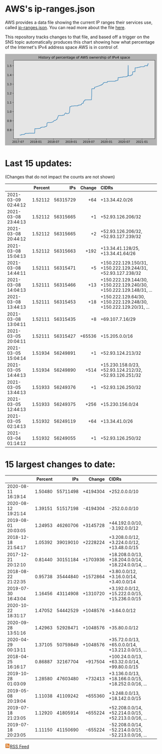 # AWS's ip-ranges.json

AWS provides a data file showing the current IP ranges their
services use, called [ip-ranges.json](https://ip-ranges.amazonaws.com/ip-ranges.json).  You 
can read more about the file [here](https://docs.aws.amazon.com/general/latest/gr/aws-ip-ranges.html).

This repository tracks changes to that file, and based off a trigger on the SNS topic 
automatically produces this chart showing how what percentage of the Internet's IPv4 
address space AWS is in control of.

![History of AWS](history_count.svg)

# Last 15 updates:

(Changes that do not impact the counts are not shown)

| | Percent | IPs | Change | CIDRs |
| :--- | ---: | ---: | ---: | :--- |
| 2021-03-09 02:44:12 | 1.52112 | 56315729 | +64 | +13.34.42.0/26 |
| 2021-03-08 23:44:13 | 1.52112 | 56315665 | +1 | +52.93.126.206/32 |
| 2021-03-08 20:44:12 | 1.52112 | 56315665 | +2 | +52.93.126.206/32, +52.93.127.239/32 |
| 2021-03-08 15:04:13 | 1.52112 | 56315663 | +192 | +13.34.41.128/25, +13.34.41.64/26 |
| 2021-03-08 14:44:11 | 1.52111 | 56315471 | +5 | +150.222.129.150/31, +150.222.129.244/31, +52.93.127.238/32 |
| 2021-03-08 14:04:13 | 1.52111 | 56315466 | +13 | +150.222.129.144/30, +150.222.129.240/30, +150.222.129.148/31, ... |
| 2021-03-08 13:44:13 | 1.52111 | 56315453 | +18 | +150.222.129.64/30, +150.222.129.248/30, +150.222.129.20/31, ... |
| 2021-03-08 13:04:11 | 1.52111 | 56315435 | +8 | +69.107.7.16/29 |
| 2021-03-05 20:04:11 | 1.52111 | 56315427 | +65536 | +15.205.0.0/16 |
| 2021-03-05 15:04:14 | 1.51934 | 56249891 | +1 | +52.93.124.213/32 |
| 2021-03-05 14:44:13 | 1.51934 | 56249890 | +514 | +15.230.158.0/23, +52.93.124.212/32, +52.93.126.251/32 |
| 2021-03-05 13:44:13 | 1.51933 | 56249376 | +1 | +52.93.126.250/32 |
| 2021-03-05 12:44:13 | 1.51933 | 56249375 | +256 | +15.230.156.0/24 |
| 2021-03-05 02:14:13 | 1.51932 | 56249119 | +64 | +13.34.41.0/26 |
| 2021-03-04 01:14:12 | 1.51932 | 56249055 | +1 | +52.93.126.250/32 |


# 15 largest changes to date:

| | Percent | IPs | Change | CIDRs |
| :--- | ---: | ---: | ---: | :--- |
| 2020-08-11 16:19:14 | 1.50480 | 55711498 | +4194304 | +252.0.0.0/10 |
| 2020-08-12 19:21:14 | 1.39151 | 51517198 | -4194304 | -252.0.0.0/10 |
| 2019-08-01 20:03:05 | 1.24953 | 46260706 | +3145728 | +44.192.0.0/10, -3.192.0.0/12 |
| 2018-12-18 21:54:17 | 1.05392 | 39019010 | +2228224 | +3.208.0.0/12, +3.224.0.0/12, +13.48.0.0/15 |
| 2017-12-21 20:12:10 | 0.81440 | 30151184 | +1703936 | +18.208.0.0/13, +18.204.0.0/14, +18.224.0.0/14, ... |
| 2018-08-22 21:22:35 | 0.95738 | 35444840 | +1572864 | +3.80.0.0/12, +3.16.0.0/14, +3.40.0.0/14 |
| 2019-07-30 16:43:04 | 1.16456 | 43114908 | +1310720 | +3.192.0.0/12, +15.222.0.0/15, +15.236.0.0/15 |
| 2020-10-22 18:31:17 | 1.47052 | 54442529 | +1048576 | +3.64.0.0/12 |
| 2020-09-28 13:51:16 | 1.42963 | 52928471 | +1048576 | +35.80.0.0/12 |
| 2020-04-29 00:13:11 | 1.37105 | 50759849 | +1048576 | +35.72.0.0/13, +65.0.0.0/14, +13.212.0.0/15, ... |
| 2018-04-25 16:16:17 | 0.86887 | 32167704 | +917504 | +100.24.0.0/13, +63.32.0.0/14, +99.80.0.0/15 |
| 2019-10-28 01:03:09 | 1.28580 | 47603480 | +732413 | +3.136.0.0/13, +18.166.0.0/15, +18.252.0.0/16, ... |
| 2019-05-08 20:19:04 | 1.11038 | 41109242 | +655360 | +3.248.0.0/13, +18.142.0.0/15 |
| 2019-07-18 21:23:05 | 1.12920 | 41805914 | +655224 | +52.208.0.0/14, +52.214.0.0/15, +52.213.0.0/16, ... |
| 2019-07-18 20:23:05 | 1.11150 | 41150690 | -655224 | -52.208.0.0/14, -52.214.0.0/15, -52.213.0.0/16, ... |


[![RSS Icon](rss-icon.png)RSS Feed](https://raw.githubusercontent.com/seligman/aws-ip-ranges/master/rss.xml)
